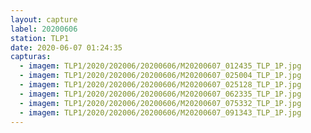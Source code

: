 ```yaml
---
layout: capture
label: 20200606
station: TLP1
date: 2020-06-07 01:24:35
capturas:
  - imagem: TLP1/2020/202006/20200606/M20200607_012435_TLP_1P.jpg
  - imagem: TLP1/2020/202006/20200606/M20200607_025004_TLP_1P.jpg
  - imagem: TLP1/2020/202006/20200606/M20200607_025128_TLP_1P.jpg
  - imagem: TLP1/2020/202006/20200606/M20200607_062335_TLP_1P.jpg
  - imagem: TLP1/2020/202006/20200606/M20200607_075332_TLP_1P.jpg
  - imagem: TLP1/2020/202006/20200606/M20200607_091343_TLP_1P.jpg
---
```

